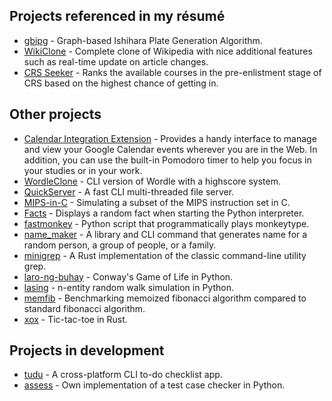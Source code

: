 ## Projects referenced in my résumé
* [gbipg](https://github.com/marshblocker/gbipg) - Graph-based Ishihara Plate Generation Algorithm.
* [WikiClone](https://github.com/marshblocker/wikiclone) - Complete clone of Wikipedia with nice additional features such as real-time update on article changes.
* [CRS Seeker](https://github.com/marshblocker/crs_seeker) - Ranks the available courses in the pre-enlistment stage of CRS based on the highest chance of getting in.

## Other projects
* [Calendar Integration Extension](https://github.com/calendar-integration-extension/Calendar-Integration-Extension) - Provides a handy interface to manage and view your Google Calendar events wherever you are in the Web. In addition, you can use the built-in Pomodoro timer to help you focus in your studies or in your work.
* [WordleClone](https://github.com/marshblocker/wordle_clone) - CLI version of Wordle with a highscore system.
* [QuickServer](https://github.com/marshblocker/quick_server) - A fast CLI multi-threaded file server.
* [MIPS-in-C](https://github.com/marshblocker/MIPS-in-C) - Simulating a subset of the MIPS instruction set in C.
* [Facts](https://github.com/marshblocker/facts) - Displays a random fact when starting the Python interpreter.
* [fastmonkey](https://github.com/marshblocker/fastmonkey) - Python script that programmatically plays monkeytype.
* [name_maker](https://github.com/marshblocker/name_maker) - A library and CLI command that generates name for a random person, a group of people, or a family.
* [minigrep](https://github.com/marshblocker/minigrep) - A Rust implementation of the classic command-line utility grep.
* [laro-ng-buhay](https://github.com/marshblocker/laro-ng-buhay) - Conway's Game of Life in Python.
* [lasing](https://github.com/marshblocker/lasing) - n-entity random walk simulation in Python.
* [memfib](https://github.com/marshblocker/memfib) - Benchmarking memoized fibonacci algorithm compared to standard fibonacci algorithm.
* [xox](https://github.com/marshblocker/xox) - Tic-tac-toe in Rust.

## Projects in development
* [tudu](https://github.com/marshblocker/tudu) - A cross-platform CLI to-do checklist app.
* [assess](https://github.com/marshblocker/assess) - Own implementation of a test case checker in Python.
